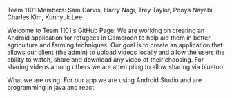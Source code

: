 Team 1101
Members: Sam Garvis, Harry Nagi, Trey Taylor, Pooya Nayebi, Charles Kim, Kunhyuk Lee 


Welcome to Team 1101's GitHub Page:
    We are working on creating an Android application for refugees in Cameroon to help aid them in better agriculture and farming techniques. Our goal is to create an application that allows our client (the admin) to upload videos locally and allow the users the ability to watch, share and download any video of their choosing. For sharing videos among others we are attempting to allow sharing via bluetoo

What we are using:
    For our app we are using Android Studio and are programming in java and react.

